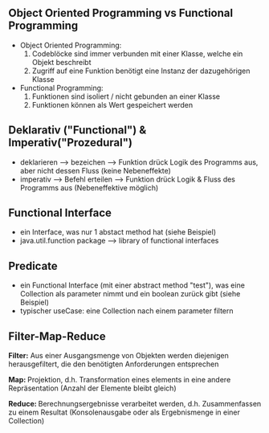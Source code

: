 ## Object Oriented Programming vs Functional Programming
- Object Oriented Programming:
  1) Codeblöcke sind immer verbunden mit einer Klasse, welche ein Objekt beschreibt
  2) Zugriff auf eine Funktion benötigt eine Instanz der dazugehörigen Klasse
- Functional Programming:
  1) Funktionen sind isoliert / nicht gebunden an einer Klasse
  2) Funktionen können als Wert gespeichert werden

## Deklarativ ("Functional") & Imperativ("Prozedural")
- deklarieren --> bezeichen --> Funktion drück Logik des Programms aus, aber nicht dessen Fluss (keine Nebeneffekte)
- imperativ --> Befehl erteilen --> Funktion drück Logik & Fluss des Programms aus (Nebeneffektive möglich)

## Functional Interface
- ein Interface, was nur 1 abstact method hat (siehe Beispiel)
- java.util.function package --> library of functional interfaces 

## Predicate
- ein Functional Interface (mit einer abstract method "test"), was eine Collection als parameter nimmt und ein boolean zurück gibt (siehe Beispiel)
- typischer useCase: eine Collection nach einem parameter filtern


## Filter-Map-Reduce
<b> Filter:</b> Aus einer Ausgangsmenge von Objekten werden diejenigen herausgefiltert, die den benötigten Anforderungen entsprechen <p>
<b>Map: </b> Projektion, d.h. Transformation eines elements in eine andere Repräsentation (Anzahl der Elemente bleibt gleich) <p>
<b> Reduce: </b> Berechnungsergebnisse verarbeitet werden, d.h. Zusammenfassen zu einem Resultat (Konsolenausgabe oder als Ergebnismenge in einer Collection) <p>

